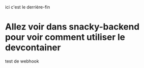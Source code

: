 ici c'est le derrière-fin

# Allez voir dans snacky-backend pour voir comment utiliser le devcontainer

test de webhook
